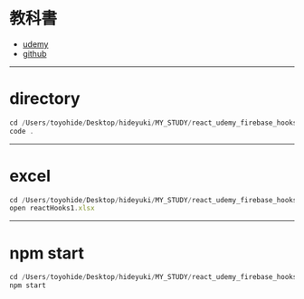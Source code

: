 # 教科書
- [udemy](https://www.udemy.com/course/firebase-react-hookstypescriptweb/)
- [github](https://github.com/GomaGoma676/twitter_firebase/tree/master)
---
# directory
```javascript
cd /Users/toyohide/Desktop/hideyuki/MY_STUDY/react_udemy_firebase_hooks/react_twitter1004
code .
```
---
# excel
```javascript
cd /Users/toyohide/Desktop/hideyuki/MY_STUDY/react_udemy_firebase_hooks
open reactHooks1.xlsx
```
---
# npm start
```javascript
cd /Users/toyohide/Desktop/hideyuki/MY_STUDY/react_udemy_firebase_hooks/react_twitter1004
npm start
```
